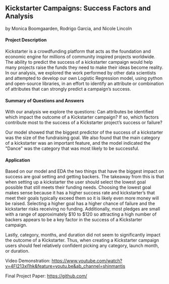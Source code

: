 ## Kickstarter Campaigns: Success Factors and Analysis  
by Monica Boomgaarden, Rodrigo Garcia, and Nicole Lincoln

#### Project Description
Kickstarter is a crowdfunding platform that acts as the foundation and economic engine for millions of community inspired projects worldwide.  The ability to predict the success of a kickstarter campaign would help many projects raise the funds they need to make their ideas become reality.  In our analysis, we explored the work performed by other data scientists and attempted to develop our own Logistic Regression model, using python and open-source libraries, in an effort to identify an attribute or combination of attributes that can strongly predict a campaign’s success.

#### Summary of Questions and Answers 

With our analysis we explore the questions: Can attributes be identified which impact the outcome of a Kickstarter campaign?  If so, which factors contribute most to the success of a Kickstarter project’s success or failure? 

Our model showed that the biggest predictor of the success of a kickstarter was the size of the fundraising goal. We also found that the main category of a kickstarter was an important feature, and the model indicated the "Dance" was the category that was most likely to be successful. 


#### Application 
Based on our model and EDA the two things that have the biggest impact on success are goal setting and getting backers. The takeaway from this is that when setting up a kickstarter the user should select the lowest goal possible that still meets their funding needs. Choosing the lowest goal makes sense because it has a higher success rate and kickstarter’s that meet their goals typically exceed them so it is likely even more money will be raised. Selecting a higher goal has a higher chance of failure and the kickstarter risks receiving no funding. Additionally, most pledges are small with a range of approximately $10 to $120 so attracting a high number of backers appears to be a key factor in the success of a Kickstarter campaign. 

Lastly, category, months, and duration did not seem to significantly impact the outcome of a Kickstarter. Thus, when creating a Kickstarter campaign users should feel relatively confident picking any category, launch month, or duration.

Video Demonstration: <https://www.youtube.com/watch?v=4Fl213xI1hk&feature=youtu.be&ab_channel=shinmantis>

Final Project Paper: <https://github.com/>
